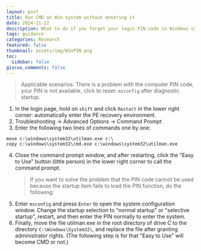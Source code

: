 ```yaml
---
layout: post
title: Run CMD on Win system without entering it
date: 2024-11-22
description: What to do if you forget your login PIN code in Windows system？
tags: guidance
categories: Research
featured: false
thumbnail: assets/img/WinPIN.png
toc:
  sidebar: false
giscus_comments: false
---
```


> Applicable scenarios: There is a problem with the computer PIN code, your PIN is not available,
> click to reset: `msconfig` after diagnostic startup.

1. In the login page, hold on `shift` and click `Restart` in the lower right corner: automatically enter the PE recovery environment.
2. Troubleshooting -> Advanced Options -> Command Prompt
3. Enter the following two lines of commands one by one:

```shell
move c:\windows\system32\utilman.exe c:\
copy c:\windows\system32\cmd.exe c:\windows\system32\utilman.exe
```

4. Close the command prompt window, and after restarting, click the "Easy to Use" button (little person) in the lower right corner to call the command prompt.
   > If you want to solve the problem that the PIN code cannot be used because the startup item fails to load the PIN function, do the following:
5. Enter `msconfig` and press `Enter` to open the system configuration window. Change the startup selection to "normal startup" or "selective startup", restart, and then enter the PIN normally to enter the system.
6. Finally, move the file utilman.exe in the root directory of drive C to the directory `C:\Windows\System32\`, and replace the file after granting administrator rights. (The following step is for that "Easy to Use" will become CMD or not.)
